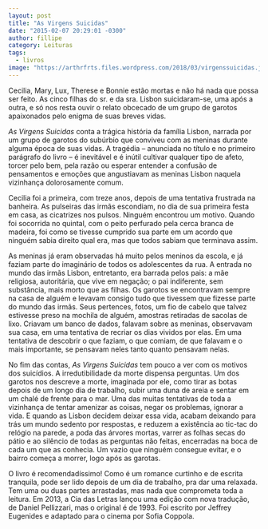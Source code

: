 ```yaml
---
layout: post
title: "As Virgens Suicidas"
date: "2015-02-07 20:29:01 -0300"
author: fillipe
category: Leituras
tags:
  - livros
image: "https://arthrfrts.files.wordpress.com/2018/03/virgenssuicidas.jpg"
---
```

Cecilia, Mary, Lux, Therese e Bonnie estão mortas e não há nada que possa ser feito. As cinco filhas do sr. e da sra. Lisbon suicidaram-se, uma após a outra, e só nos resta ouvir o relato obcecado de um grupo de garotos apaixonados pelo enigma de suas breves vidas.

_As Virgens Suicidas_ conta a trágica história da família Lisbon, narrada por um grupo de garotos do subúrbio que conviveu com as meninas durante alguma época de suas vidas. A tragédia – anunciada no título e no primeiro parágrafo do livro – é inevitável e é inútil cultivar qualquer tipo de afeto, torcer pelo bem, pela razão ou esperar entender a confusão de pensamentos e emoções que angustiavam as meninas Lisbon naquela vizinhança dolorosamente comum.

Cecilia foi a primeira, com treze anos, depois de uma tentativa frustrada na banheira. As pulseiras das irmãs escondiam, no dia de sua primeira festa em casa, as cicatrizes nos pulsos. Ninguém encontrou um motivo. Quando foi socorrida no quintal, com o peito perfurado pela cerca branca de madeira, foi como se tivesse cumprido sua parte em um acordo que ninguém sabia direito qual era, mas que todos sabiam que terminava assim.

As meninas já eram observadas há muito pelos meninos da escola, e já faziam parte do imaginário de todos os adolescentes da rua. A entrada no mundo das irmãs Lisbon, entretanto, era barrada pelos pais: a mãe religiosa, autoritária, que vive em negação; o pai indiferente, sem substância, mais morto que as filhas. Os garotos se encontravam sempre na casa de alguém e levavam consigo tudo que tivessem que fizesse parte do mundo das irmãs. Seus pertences, fotos, um fio de cabelo que talvez estivesse preso na mochila de alguém, amostras retiradas de sacolas de lixo. Criavam um banco de dados, falavam sobre as meninas, observavam sua casa, em uma tentativa de recriar os dias vividos por elas. Em uma tentativa de descobrir o que faziam, o que comiam, de que falavam e o mais importante, se pensavam neles tanto quanto pensavam nelas.

No fim das contas, _As Virgens Suicidas_ tem pouco a ver com os motivos dos suicídios. A irredutibilidade da morte dispensa perguntas. Um dos garotos nos descreve a morte, imaginada por ele, como tirar as botas depois de um longo dia de trabalho, subir uma duna de areia e sentar em um chalé de frente para o mar. Uma das muitas tentativas de toda a vizinhança de tentar amenizar as coisas, negar os problemas, ignorar a vida. E quando as Lisbon decidem deixar essa vida, acabam deixando para trás um mundo sedento por respostas, e reduzem a existência ao tic-tac do relógio na parede, a poda das árvores mortas, varrer as folhas secas do pátio e ao silêncio de todas as perguntas não feitas, encerradas na boca de cada um que as conhecia. Um vazio que ninguém consegue evitar, e o bairro começa a morrer, logo após as garotas.

O livro é recomendadíssimo! Como é um romance curtinho e de escrita tranquila, pode ser lido depois de um dia de trabalho, pra dar uma relaxada. Tem uma ou duas partes arrastadas, mas nada que comprometa toda a leitura. Em 2013, a Cia das Letras lançou uma edição com nova tradução, de Daniel Pellizzari, mas o original é de 1993. Foi escrito por Jeffrey Eugenides e adaptado para o cinema por Sofia Coppola.
